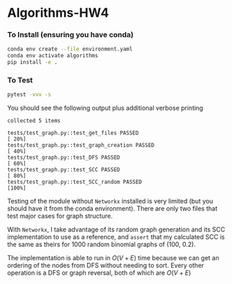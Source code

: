 # Algorithms-HW4

### To Install (ensuring you have conda)
```bash
conda env create --file environment.yaml
conda env activate algorithms
pip install -e .
```

### To Test

```bash
pytest -vvv -s
```

You should see the following output plus additional verbose printing
```text
collected 5 items                                                                                                                                                          

tests/test_graph.py::test_get_files PASSED                                                                                                                           [ 20%]
tests/test_graph.py::test_graph_creation PASSED                                                                                                                      [ 40%]
tests/test_graph.py::test_DFS PASSED                                                                                                                                 [ 60%]
tests/test_graph.py::test_SCC PASSED                                                                                                                                 [ 80%]
tests/test_graph.py::test_SCC_random PASSED                                                                                                                          [100%]
```

Testing of the module without `Networkx` installed is very limited (but you should have it from the conda environment).
There are only two files that test major cases for graph structure. 

With `Networkx`, I take advantage of its random graph generation and its SCC implementation to use
as a reference, and `assert` that my calculated SCC is the same as theirs for 1000 random binomial graphs of (100, 0.2).

The implementation is able to run in $O(V + E)$ time because we can get an ordering of the nodes from DFS without
needing to sort. Every other operation is a DFS or graph reversal, both of which are $O(V + E)$